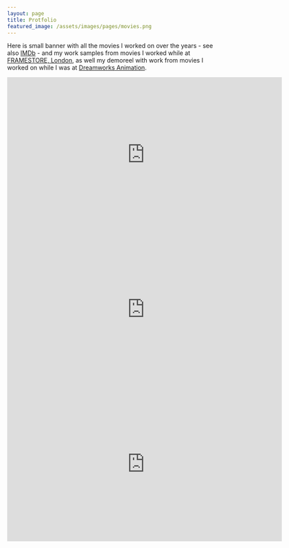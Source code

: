 ```yaml
---
layout: page
title: Protfolio
featured_image: /assets/images/pages/movies.png
---
```


Here is small banner with all the movies I worked on over the years - see also [IMDb](https://www.imdb.com/name/nm0652339/) - and my work samples from movies I worked while at [FRAMESTORE, London](https://www.framestore.com/), as well my demoreel with work from movies I worked on while I was at [Dreamworks Animation](http://www.dreamworksanimation.com).


<iframe src="https://player.vimeo.com/video/353638267" width="640" height="360" frameborder="0" allow="autoplay; fullscreen" allowfullscreen></iframe>
<iframe src="https://player.vimeo.com/video/353637915" width="640" height="360" frameborder="0" allow="autoplay; fullscreen" allowfullscreen></iframe>
<iframe src="https://player.vimeo.com/video/178415077" width="640" height="360" frameborder="0" allow="autoplay; fullscreen" allowfullscreen></iframe>
